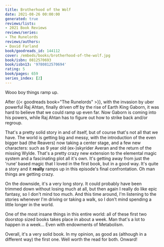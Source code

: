 ```yaml
---
title: Brotherhood of the Wolf
date: 2021-08-26 00:00:00
generated: true
reviews/lists:
- 2021 Book Reviews
reviews/series:
- The Runelords
reviews/authors:
- David Farland
book/goodreads_id: 144112
cover: /embeds/books/brotherhood-of-the-wolf.jpg
book/isbn: 0812570693
book/isbn13: '9780812570694'
rating: 5
book/pages: 659
series_index: [2]
---
```

Wooo boy things ramp up.  

After {{< goodreads book="The Runelords" >}}, with the invasion by uber powerful Raj Ahtan, finally driven off by the rise of Earth King Gaborn, it was hard to believe that we could ramp up even far. Now Gaborn is coming into his powers, while Raj Ahtan has to figure out how to strike back and/or regroup.  

<!--more-->

That's a pretty solid story in and of itself, but of course that's not all that we have. The world is getting big and messy, with the introduction of the even bigger bad (the Reavers) now taking a center stage, and a few new characters: such as 9 year old (ex-)skyrider Averan and the return of the missing Wylde. That's a pretty crazy new extension to the elemental magic system and a fascinating plot all it's own. It's getting away from just the 'rune' based magic that I loved in the first book, but in a good way. It's quite a story and it **really** ramps up in this episode's final confrontation. Oh man things are getting crazy.  

On the downside, it's a very long story. It could probably have been trimmed down without losing much at all, but then again I really do like epic fantasy, so I don't mind too much. And this time around, I'm listening to the stories whenever I'm driving or taking a walk, so I don't mind spending a little longer in the world.  

One of the most insane things in this entire world: all of these first two doorstop sized books takes place in about a week. Man that's a lot to happen in a week... Even with endowments of Metabolism.  

Overall, it's a very solid book. In my opinion, as good as (although in a different way) the first one. Well worth the read for both. Onward!